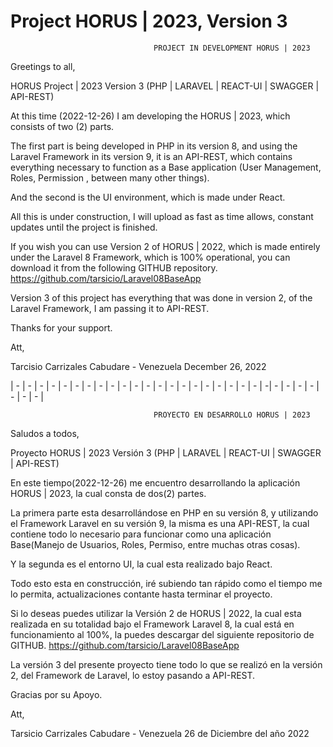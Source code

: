 # Project HORUS | 2023, Version 3

									PROJECT IN DEVELOPMENT HORUS | 2023 

Greetings to all,

HORUS Project | 2023 Version 3 (PHP | LARAVEL | REACT-UI | SWAGGER | API-REST)

At this time (2022-12-26) I am developing the HORUS | 2023, which consists of two (2) parts.

The first part is being developed in PHP in its version 8, and using the Laravel Framework in its version 9, it is an API-REST, which contains everything necessary to function as a Base application (User Management, Roles, Permission , between many other things).

And the second is the UI environment, which is made under React.

All this is under construction, I will upload as fast as time allows, constant updates until the project is finished.
                                        
If you wish you can use Version 2 of HORUS | 2022, which is made entirely under the Laravel 8 Framework, which is 100% operational, you can download it from the following GITHUB repository. https://github.com/tarsicio/Laravel08BaseApp
                                                                                                                                              
Version 3 of this project has everything that was done in version 2, of the Laravel Framework, I am passing it to API-REST.

Thanks for your support.

Att,

Tarcisio Carrizales
Cabudare - Venezuela
December 26, 2022

| - | - | - | - | - | - | - | - | - | - | - | - | - | - | - | - | - | - | - | - | - | -| - | - | - | - | - | - | - |

									PROYECTO EN DESARROLLO HORUS | 2023
									
Saludos a todos,

Proyecto HORUS | 2023 Versión 3 (PHP | LARAVEL | REACT-UI | SWAGGER | API-REST)

En este tiempo(2022-12-26) me  encuentro desarrollando la aplicación HORUS | 2023, la cual consta de dos(2) partes.

La primera parte esta desarrollándose en PHP en su versión 8, y utilizando el Framework Laravel en su versión 9, la misma es una API-REST, la cual contiene todo lo necesario para funcionar como una aplicación Base(Manejo de Usuarios, Roles, Permiso, entre muchas otras cosas).

Y la segunda es el entorno UI, la cual esta realizado bajo React.

Todo esto esta en construcción, iré subiendo tan rápido como el tiempo me lo permita, actualizaciones contante hasta terminar el proyecto.
                                        
Si lo deseas puedes utilizar la Versión 2 de HORUS | 2022, la cual esta realizada en su totalidad bajo el Framework Laravel 8, la cual está en funcionamiento al 100%, la puedes descargar del siguiente repositorio de GITHUB. https://github.com/tarsicio/Laravel08BaseApp
                                                                                                                                              
La versión 3 del presente proyecto tiene todo lo que se realizó en la versión 2, del Framework de Laravel, lo estoy pasando a API-REST.

Gracias por su Apoyo.

Att,

Tarsicio Carrizales
Cabudare -  Venezuela
26 de Diciembre del año 2022